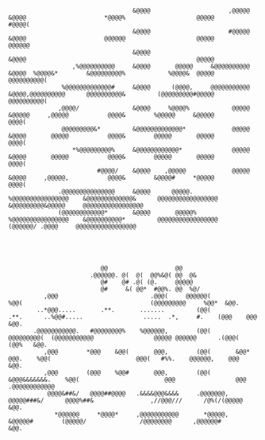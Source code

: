                                                                                                                                                                                                         
                                       &@@@@                      ,@@@@@         &@@@@                      *@@@@%                    @@@@@           #@@@@(                                            
                                       &@@@@                      #@@@@@         &@@@@                      @@@@@@                    @@@@@           @@@@@@                                            
                                       &@@@@                                     &@@@@                                                @@@@@                                                             
                      ,%@@@@@@@@@@     &@@@@       @@@@@     &@@@@@@@@@@         &@@@@  %@@@@&*        &@@@@@@@@@%            %@@@@&  @@@@@      @@@@@@@@@@(                                            
                   %@@@@@@@@@@@@@#     &@@@@      (@@@@,     @@@@@@@@@@@         &@@@@,@@@@@@@@@@      @@@@@@@@@@&         (@@@@@@@@@#@@@@@      @@@@@@@@@@(                                            
                  ,@@@@/               &@@@@     %@@@@%            @@@@@         &@@@@@     ,@@@@@           @@@@&        %@@@@@     &@@@@@            @@@@(                                            
                   @@@@@@@@@&*         &@@@@@@@@@@@@@*             @@@@@         &@@@@       @@@@@           @@@@&        @@@@@       @@@@@            @@@@(                                            
                      *%@@@@@@@@@%     &@@@@@@@@@@@@*              @@@@@         &@@@@       @@@@@           @@@@&        @@@@@       @@@@@            @@@@(                                            
                             #@@@@/    &@@@@    ,@@@@@             @@@@@         &@@@@     ,@@@@@,           @@@@&        &@@@@#     *@@@@@            @@@@(                                            
                  .@@@@@@@@@@@@@@@     &@@@@      @@@@@.    %@@@@@@@@@@@@@@@@    &@@@@@@@@@@@@@&      @@@@@@@@@@@@@@@@@    &@@@@@@@@@&@@@@@     @@@@@@@@@@@@@@@@@                                       
                  (@@@@@@@@@@@@*       &@@@@       @@@@@%   %@@@@@@@@@@@@@@@@    &@@@@@@@@@@*         @@@@@@@@@@@@@@@@@      (@@@@@@/ .@@@@     @@@@@@@@@@@@@@@@@                                       
                                                                                                                                                                                                        
                                                                                                                                                                                                        
                                                                                                                                                                                                        
                                                                                                                                                                                                        
                                                                                                                                                                                                        
                              @@                   @@                                                                                                                                                   
                           .@@@@@@. @(  @(  @@%&@( @@  @&                                                                                                                                               
                              @#    @# .@( (@.     @@@@@                                                                                                                                                
                              @#     &( @@*  #@@%. @@  %@/                                                                                                                                              
              ,@@@                          .@@@(     @@@@@@(                       %@@(                                    (@@@@@@@@@     %@@*  &@@.                                                   
            ..*@@@.....       .**.       .......         (@@(           .**.      ..%@@#.....                 .....  .*,     #.    (@@@    @@@   &@@.                                                   
           .@@@@@@@@@@@.   #@@@@@@@@%    %@@@@@@,        (@@(        @@@@@@@@@(  (@@@@@@@@@@@                 @@@@@ @@@@@@      .(@@@(    (@@%   &@@.                                                   
              ,@@@        *@@@    &@@(       @@@,        (@@(       &@@*    @@@.    %@@(                        @@@(   #%%.    @@@@@@,    @@@    &@@.                                                   
              ,@@@        (@@@    %@@#       @@@,        (@@(       &@@@&&&&&&&.    %@@(                        @@@                 @@@  .@@@@@@@@@@@@                                                  
               @@@@&##&/   @@@@##@@@@   .&&&&@@@&&&&     .@@@@@@@,   @@@@@###&/      @@@@%##&                ,//@@@///      /@%(/(@@@@@          &@@.                                                   
                 *@@@@@@     *@@@@*     ,@@@@@@@@@@@       *@@@@@,      &@@@@@#        (@@@@@/               /@@@@@@@@      ,@@@@@@#             &@@.                                                   
                                                                                                                                                                                                        
